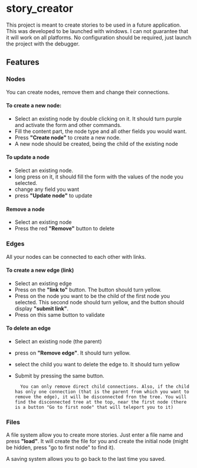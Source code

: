 # story_creator

This project is meant to create stories to be used in a future application. This was developed to be launched with windows. I can not guarantee that it will work on all platforms.
No configuration should be required, just launch the project with the debugger.

## Features

### Nodes

You can create nodes, remove them and change their connections.

#### To create a new node: 

- Select an existing node by double clicking on it. It should turn purple and activate the form and other commands.
- Fill the content part, the node type and all other fields you would want.
- Press **"Create node"** to create a new node.
- A new node should be created, being the child of the existing node

#### To update a node

- Select an existing node.
- long press on it, it should fill the form with the values of the node you selected.
- change any field you want
- press **"Update node"** to update

#### Remove a node

- Select an existing node
- Press the red **"Remove"** button to delete

### Edges

All your nodes can be connected to each other with links.

#### To create a new edge (link)

- Select an existing edge
- Press on the **"link to"** button. The button should turn yellow.
- Press on the node you want to be the child of the first node you selected. This second node should turn yellow, and the button should display **"submit link"**.
- Press on this same button to validate

#### To delete an edge

- Select an existing node (the parent)
- press on **"Remove edge"**. It should turn yellow.
- select the child you want to delete the edge to. It should turn yellow
- Submit by pressing the same button.

        You can only remove direct child connections. Also, if the child has only one connection (that is the parent from which you want to remove the edge), it will be disconnected fron the tree. You will find the disconnected tree at the top, near the first node (there is a button "Go to first node" that will teleport you to it)


### Files

A file system allow you to create more stories. Just enter a file name and press **"load"**. It will create the file for you and create the initial node (might be hidden, press "go to first node" to find it).

A saving system allows you to go back to the last time you saved.